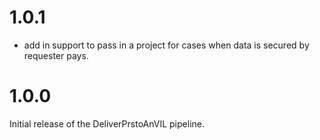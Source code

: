 # 1.0.1

* add in support to pass in a project for cases when data is secured by requester pays.

# 1.0.0

Initial release of the DeliverPrstoAnVIL pipeline.